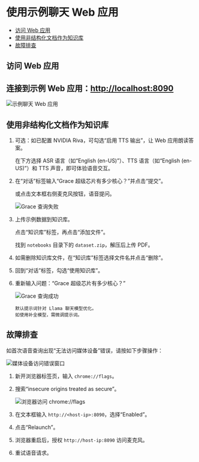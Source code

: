<!--
  SPDX-FileCopyrightText: Copyright (c) 2023 NVIDIA CORPORATION & AFFILIATES. All rights reserved.
  SPDX-License-Identifier: Apache-2.0
-->

# 使用示例聊天 Web 应用

<!-- TOC -->

* [访问 Web 应用](#访问-web-应用)
* [使用非结构化文档作为知识库](#使用非结构化文档作为知识库)
* [故障排查](#故障排查)

<!-- /TOC -->

## 访问 Web 应用

## 连接到示例 Web 应用：<http://localhost:8090>

  ![示例聊天 Web 应用](images/sample-web-application.png)

## 使用非结构化文档作为知识库

1. 可选：如已配置 NVIDIA Riva，可勾选“启用 TTS 输出”，让 Web 应用朗读答案。

   在下方选择 ASR 语言（如“English (en-US)”）、TTS 语言（如“English (en-US)”）和 TTS 声音，即可体验语音交互。

2. 在“对话”标签输入“Grace 超级芯片有多少核心？”并点击“提交”。

   或点击文本框右侧麦克风按钮，语音提问。

   ![Grace 查询失败](../RAG/notebooks/langchain/data/imgs/grace_noanswer_with_riva.png)

3. 上传示例数据到知识库。

   点击“知识库”标签，再点击“添加文件”。

   找到 `notebooks` 目录下的 `dataset.zip`，解压后上传 PDF。

4. 如需删除知识库文件，在“知识库”标签选择文件名并点击“删除”。

5. 回到“对话”标签，勾选“使用知识库”。

6. 重新输入问题：“Grace 超级芯片有多少核心？”

   ![Grace 查询成功](../RAG/notebooks/langchain/data/imgs/grace_answer_with_riva.png)

   ```{tip}
   默认提示词针对 Llama 聊天模型优化。
   如使用补全模型，需微调提示词。
   ```

## 故障排查

如首次语音查询出现“无法访问媒体设备”错误，请按如下步骤操作：

![媒体设备访问错误窗口](images/media-device-access-error.png)

1. 新开浏览器标签页，输入 `chrome://flags`。

2. 搜索“insecure origins treated as secure”。

   ![浏览器访问 chrome://flags](images/chrome-flags-fix-media-device-access-error.png)

3. 在文本框输入 `http://<host-ip>:8090`，选择“Enabled”。

4. 点击“Relaunch”。

5. 浏览器重启后，授权 `http://host-ip:8090` 访问麦克风。

6. 重试语音请求。
